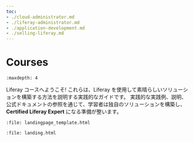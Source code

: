 ```yaml
---
toc:
- ./cloud-administrator.md
- ./liferay-administrator.md
- ./application-development.md
- ./selling-liferay.md
---
```

# Courses

```{toctree}
:maxdepth: 4
```

Liferay コースへようこそ! これらは、Liferay を使用して素晴らしいソリューションを構築する方法を説明する実践的なガイドです。 実践的な実践例、説明、公式ドキュメントの参照を通じて、学習者は独自のソリューションを構築し、 **Certified Liferay Expert** になる準備が整います。

```{raw} html
:file: landingpage_template.html
```

```{raw} html
:file: landing.html
```
